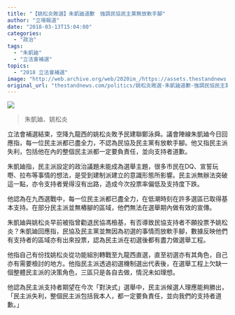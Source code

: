```yaml
---
title: "【姚松炎敗選】朱凱廸道歉　強調民協民主黨無放軟手腳"
author: "立場報道"
date: "2018-03-13T15:04:00"
categories:
  - "政治"
tags:
  - "朱凱廸"
  - "立法會補選"
topics:
  - "2018 立法會補選"
image: "http://web.archive.org/web/2020im_/https://assets.thestandnews.com/media/photos/chu-01_DpSfe.png"
original_url: "thestandnews.com/politics/姚松炎敗選-朱凱廸道歉-強調民協民主黨無放軟手腳"
---
```

![](http://web.archive.org/web/2020im_/https://assets.thestandnews.com/media/photos/chu-01_DpSfe.png)
> 朱凱廸、姚松炎

立法會補選結束，空降九龍西的姚松炎敗予民建聯鄭泳舜。議會陣線朱凱廸今日回應指，每一位民主派都已盡全力，不認為民協及民主黨有放軟手腳。他又指民主派失利，包括他在內的整個民主派都一定要負責任，並向支持者道歉。

朱凱廸指，民主派設定的政治議題未能成為選舉主題，很多市民在DQ、宣誓玩嘢、拉布等事情的想法，是受到建制派建立的意識形態所影響。民主派無辦法突破這一點，亦令支持者覺得沒有出路，造成今次投票率偏低及支持度下跌。

他認為在九西選戰中，每一位民主派都已盡全力，在低潮時刻在許多選區已取得基本支持。在部分民主派並無樁腳的區域，他們無法在選舉期內做有效的宣傳。

朱凱廸與姚松炎早前被指曾勸退民協馮檢基，有否導致民協支持者不願投票予姚松炎？朱凱廸回應指，民協及民主黨並無因為初選的事情而放軟手腳，數據反映他們有支持者的區域亦有出來投票，認為民主派在初選後都有盡力做選舉工程。

他指自己有份找姚松炎從功能組別轉戰至九龍西直選，直至初選亦有其角色，自己亦有需要檢討的地方。他指民主派透過初選機制選出代表後，在選舉工程上欠缺一個整體民主派的決策角色，三區只是各自去做，情況未如理想。

他認為民主派支持者期望在今次「對決式」選舉中，民主派候選人理應能夠勝出，「民主派失利，整個民主派包括我本人，都一定要負責任，並向我們的支持者道歉。」